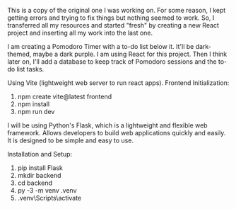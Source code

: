 This is a copy of the original one I was working on. For some reason, I kept getting errors and trying to fix things but nothing seemed to work.
So, I transferred all my resources and started "fresh" by creating a new React project and inserting all my work into the last one. 

I am creating a Pomodoro Timer with a to-do list below it. It'll be dark-themed, maybe a dark purple.
I am using React for this project. Then I think later on, I'll add a database to keep track of Pomodoro sessions and the to-do list tasks.

Using Vite (lightweight web server to run react apps).
Frontend Initialization:
1) npm create vite@latest frontend 
2) npm install
3) npm run dev

I will be using Python's Flask, which is a lightweight and flexible web framework.
Allows developers to build web applications quickly and easily. 
It is designed to be simple and easy to use. 

Installation and Setup:
1) pip install Flask
2) mkdir backend
3) cd backend
4) py -3 -m venv .venv
5) .venv\Scripts\activate


